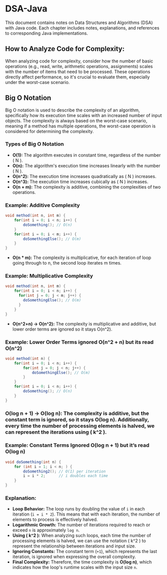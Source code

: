 # DSA-Java

This document contains notes on Data Structures and Algorithms (DSA) with Java code. Each chapter includes notes, explanations, and references to corresponding Java implementations.

## How to Analyze Code for Complexity:

When analyzing code for complexity, consider how the number of basic operations (e.g., read, write, arithmetic operations, assignments) scales with the number of items that need to be processed. These operations directly affect performance, so it's crucial to evaluate them, especially under the worst-case scenario.

## Big O Notation

Big O notation is used to describe the complexity of an algorithm, specifically how its execution time scales with an increased number of input objects. The complexity is always based on the worst-case scenario, meaning if a method has multiple operations, the worst-case operation is considered for determining the complexity.

### Types of Big O Notation

- **O(1):** The algorithm executes in constant time, regardless of the number \( N \).
- **O(n):** The algorithm's execution time increases linearly with the number \( N \).
- **O(n^2):** The execution time increases quadratically as \( N \) increases.
- **O(n^3):** The execution time increases cubically as \( N \) increases.
- **O(n + m):** The complexity is additive, combining the complexities of two operations.

### Example: Additive Complexity

```java
void method(int n, int m) {
    for(int i = 0; i < n; i++) {
        doSomething(); // O(n)
    }
    for(int i = 0; i < m; i++) {
        doSomethingElse(); // O(m)
    }
}
```
- **O(n * m):** The complexity is multiplicative, for each iteration of loop going through to n, the second loop iterates m times.

### Example: Multiplicative Complexity

```java
void method(int n, int m) {
    for(int i = 0; i < n; i++) {
      for(int j = 0; j < m; j++) {
        doSomethingElse(); // O(m)
      }
    }
}
```
- **O(n^2+n) → O(n^2):** The complexity is multiplicative and additive, but lower order terms are ignored so it stays O(n^2).

### Example: Lower Order Terms ignored O(n^2 + n) but its read O(n^2)

```java
void method(int n) {
    for(int i = 0; i < n; i++) {
        for(int j = 0; j < n; j++) {
            doSomethingElse(); // O(m)
        }
    }
    for(int i = 0; i < n; i++) {
        doSomething(); // O(n)
    }
}
```
### **O(log n + 1) → O(log n):** The complexity is additive, but the constant term is ignored, so it stays O(log n). Additionally, every time the number of processing elements is halved, we can represent the iterations using \( k^2 \).

### Example: Constant Terms Ignored O(log n + 1) but it’s read O(log n)

```java
void doSomething(int n) {
    for (int i = 1; i < n; ) {
        doSomething2(); // O(1) per iteration
        i = i * 2;      // i doubles each time
    }
}
```
### Explanation:

- **Loop Behavior:** The loop runs by doubling the value of `i` in each iteration (`i = i * 2`). This means that with each iteration, the number of elements to process is effectively halved.
- **Logarithmic Growth:** The number of iterations required to reach or exceed `n` is approximately `log n`.
- **Using \( k^2 \):** When analyzing such loops, each time the number of processing elements is halved, we can use the notation \( k^2 \) to represent the relationship between iterations and input size.
- **Ignoring Constants:** The constant term (`+1`), which represents the last iteration, is ignored when expressing the overall complexity.
- **Final Complexity:** Therefore, the time complexity is **O(log n)**, which indicates how the loop's runtime scales with the input size `n`.


